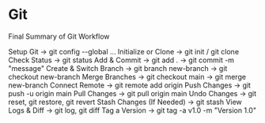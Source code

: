 # Git
<!-- **Git Commands **

1. Configuration Commands
git config --global user.name "Your Name" → Set username
git config --global user.email "youremail@example.com" → Set email
git config --global core.editor "code --wait" → Set default editor
git config --list → View configuration

2. Repository Commands
git init → Initialize a new repository
git clone <repo-url> → Clone an existing repository

3. Staging and Commit Commands
git status → Check the current status
git add <file> → Add a file to the staging area
git add . → Add all changes to the staging area
git commit -m "Commit message" → Commit changes with a message
git commit --amend -m "New message" → Amend the last commit

4. Branching Commands
git branch → List branches
git branch <branch-name> → Create a new branch
git checkout <branch-name> → Switch to a branch
git switch <branch-name> → Another way to switch branches
git checkout -b <branch-name> → Create and switch to a new branch
git merge <branch-name> → Merge a branch into the current branch
git branch -d <branch-name> → Delete a branch

5. Remote Repository Commands
git remote -v → List remote repositories
git remote add origin <repo-url> → Add a remote repository
git push -u origin <branch-name> → Push changes to a remote branch
git pull origin <branch-name> → Fetch and merge changes from a remote repository
git fetch origin → Fetch changes without merging

6. Undoing Changes
git reset <file> → Unstage a file
git reset --hard <commit-hash> → Reset to a specific commit (deletes changes)
git revert <commit-hash> → Revert a commit by creating a new commit
git restore <file> → Discard local changes in a file

7. Logs and History
git log → View commit history
git log --oneline → Compact commit history
git diff → Show unstaged changes
git diff --staged → Show staged changes

8. Stashing Commands
git stash → Save changes without committing
git stash list → Show stashed changes
git stash pop → Apply the last stashed changes
git stash drop → Remove the last stashed changes

9. Tagging Commands
git tag → List all tags
git tag -a v1.0 -m "Version 1.0" → Create an annotated tag
git push origin --tags → Push all tags to the remote repository

10. GitHub Collaboration
git fork → Copy a repository on GitHub
git clone <forked-repo-url> → Clone the forked repository
git rebase <branch> → Reapply commits on top of another base branch
git cherry-pick <commit-hash> → Apply a specific commit from another branch
-->


Final Summary of Git Workflow

Setup Git → git config --global ...
Initialize or Clone → git init / git clone
Check Status → git status
Add & Commit → git add . → git commit -m "message"
Create & Switch Branch → git branch new-branch → git checkout new-branch
Merge Branches → git checkout main → git merge new-branch
Connect Remote → git remote add origin <repo-url>
Push Changes → git push -u origin main
Pull Changes → git pull origin main
Undo Changes → git reset, git restore, git revert
Stash Changes (If Needed) → git stash
View Logs & Diff → git log, git diff
Tag a Version → git tag -a v1.0 -m "Version 1.0"
